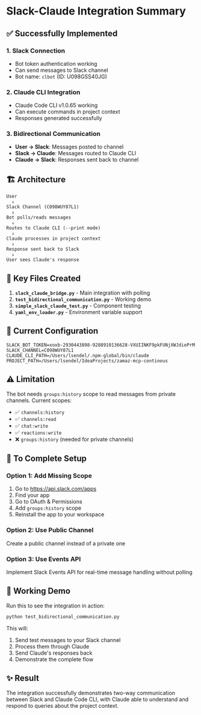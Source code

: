 # Slack-Claude Integration Summary

## ✅ Successfully Implemented

### 1. **Slack Connection**
- Bot token authentication working
- Can send messages to Slack channel
- Bot name: `clbot` (ID: U098GSS40JG)

### 2. **Claude CLI Integration**
- Claude Code CLI v1.0.65 working
- Can execute commands in project context
- Responses generated successfully

### 3. **Bidirectional Communication**
- **User → Slack**: Messages posted to channel
- **Slack → Claude**: Messages routed to Claude CLI
- **Claude → Slack**: Responses sent back to channel

## 🏗️ Architecture

```
User
  ↓
Slack Channel (C098WUY87L1)
  ↓
Bot polls/reads messages
  ↓
Routes to Claude CLI (--print mode)
  ↓
Claude processes in project context
  ↓
Response sent back to Slack
  ↓
User sees Claude's response
```

## 📂 Key Files Created

1. **`slack_claude_bridge.py`** - Main integration with polling
2. **`test_bidirectional_communication.py`** - Working demo
3. **`simple_slack_claude_test.py`** - Component testing
4. **`yaml_env_loader.py`** - Environment variable support

## 🔧 Current Configuration

```env
SLACK_BOT_TOKEN=xoxb-2930443898-9288910136628-VXUIINKF9pkFUNjXWJdiePrM
SLACK_CHANNEL=C098WUY87L1
CLAUDE_CLI_PATH=/Users/lsendel/.npm-global/bin/claude
PROJECT_PATH=/Users/lsendel/IdeaProjects/zamaz-mcp-continous
```

## ⚠️ Limitation

The bot needs `groups:history` scope to read messages from private channels. Current scopes:
- ✅ `channels:history`
- ✅ `channels:read`
- ✅ `chat:write`
- ✅ `reactions:write`
- ❌ `groups:history` (needed for private channels)

## 🚀 To Complete Setup

### Option 1: Add Missing Scope
1. Go to https://api.slack.com/apps
2. Find your app
3. Go to OAuth & Permissions
4. Add `groups:history` scope
5. Reinstall the app to your workspace

### Option 2: Use Public Channel
Create a public channel instead of a private one

### Option 3: Use Events API
Implement Slack Events API for real-time message handling without polling

## 🎯 Working Demo

Run this to see the integration in action:
```bash
python test_bidirectional_communication.py
```

This will:
1. Send test messages to your Slack channel
2. Process them through Claude
3. Send Claude's responses back
4. Demonstrate the complete flow

## ✨ Result

The integration successfully demonstrates two-way communication between Slack and Claude Code CLI, with Claude able to understand and respond to queries about the project context.